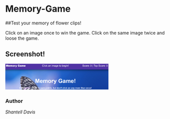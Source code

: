 # Memory-Game

##Test your memory of flower clips!

Click on an image once to win the game. Click on the same image twice and loose the game.

## Screenshot!
<img src="public/assets/images/clicky.PNG" width="325">


### Author
_Shantell Davis_